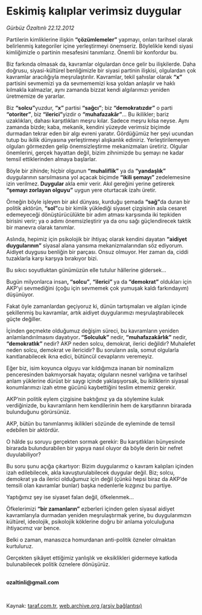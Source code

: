 # Eskimiş kalıplar verimsiz duygular 

*Gürbüz Özaltınlı 22.12.2012*

<div class="yazi"><p>Partilerin kimliklerine ilişkin <b>“çözümlemeler”</b> yapmayı, onları tarihsel olarak belirlenmiş kategoriler içine yerleştirmeyi önemseriz. Böylelikle kendi siyasi kimliğimizle o partinin mesafesini tanımlarız. Önemli bir konfordur bu.</p>
<p>Biz farkında olmasak da, kavramlar olgulardan önce gelir bu ilişkilerde. Daha doğrusu, siyasi-kültürel benliğimizle bir siyasi partinin ilişkisi, olgulardan çok kavramlar aracılığıyla meşrulaştırılır. Kavramlar, tekil şahıslar olarak <b>“x”</b> partisini sevmemizi ya da sevmememizi kısa yoldan anlaşılır ve haklı kılmakla kalmazlar, aynı zamanda bizzat kendi algılarımızı yeniden üretmemize de yararlar. </p>
<p>Biz <b>“solcu”</b>yuzdur, <b>“x”</b> partisi <b>“sağcı”</b>; biz <b>“demokratızdır”</b> o parti <b>“otoriter”</b>, biz <b>“ilerici”</b>yizdir o <b>“muhafazakâr”</b>... Bu ikilikler; bariz uzaklıkları, dahası karşıtlıkları meşru kılar. Sadece meşru kılsa neyse. Aynı zamanda bizde; kaba, mekanik, kendini yüzeyde verimsiz biçimde durmadan tekrar eden bir algı evreni yaratır. Gördüğümüz her şeyi ucundan tutup bu ikilik dünyasına yerleştirmeyi alışkanlık ediniriz. Yerleştirilemeyen olguları görmezden gelip önemsizleştirme mekanizmaları üretiriz. Olgular önemlerini, gerçek hayattan değil, bizim zihnimizde bu şemayı ne kadar temsil ettiklerinden almaya başlarlar. </p>
<p>Böyle bir zihinde; hiçbir olgunun <b>“muhaliflik”</b> ya da <b>“yandaşlık”</b> duygularının sarsılmasına yol açacak biçimde <b>“ikili şemayı”</b> zedelemesine izin verilmez. <b>Duygular </b>akla emir verir. Akıl gereğini yerine getirerek <b>“şemayı zorlayan olguyu”</b> uygun yere oturtacak izahı üretir. </p>
<p>Örneğin böyle işleyen bir akıl dünyası, kurduğu şemada <b>“sağ”</b>da duran bir politik aktörün, <b>“sol”</b>cu bir kimlik yüklediği siyaset çizgisinin asla cesaret edemeyeceği dönüştürücülükte bir adım atması karşısında iki tepkiden birisini verir; ya o adımı önemsizleştirir ya da onu sağı güçlendirecek taktik bir manevra olarak tanımlar. </p>
<p>Aslında, hepimiz için psikolojik bir ihtiyaç olarak kendini dayatan <b>“aidiyet duygularının”</b> siyasal alana yansıma mekanizmalarından söz ediyorum. Aidiyet duygusu benliğin bir parçası. Onsuz olmuyor. Her zaman da, ciddi tuzaklarla karşı karşıya bırakıyor bizi.</p>
<p>Bu sıkıcı soyutluktan günümüzün elle tutulur hâllerine gidersek... </p>
<p>Bugün milyonlarca insan<b>, “solcu”</b>, <b>“ilerici” </b>ya da<b> “demokrat”</b> oldukları için AKP’yi sevmediğini (çoğu için sevmemek çok yumuşak kaldı farkındayım) düşünüyor. </p>
<p>Fakat öyle zamanlardan geçiyoruz ki, dünün tartışmaları ve algıları içinde şekillenmiş bu kavramlar, artık aidiyet duygularımızı meşrulaştırabilecek güçte değiller. </p>
<p>İçinden geçmekte olduğumuz değişim süreci, bu kavramların yeniden anlamlandırılmasını dayatıyor<b>. “Solculuk”</b> nedir, <b>“muhafazakârlık”</b> nedir, <b>“demokratlık”</b> nedir? AKP neden solcu, demokrat, ilerici değildir? Muhalefet neden solcu, demokrat ve ilericidir? Bu soruların asla, somut olgularla kanıtlanabilecek ikna edici, bütüncül cevaplarını veremeyiz. </p>
<p>Eğer biz, isim koyunca olguyu var kıldığımıza inanan bir nominalizm penceresinden bakmıyorsak hayata; olguların nesnel varlığına ve tarihsel anlam yüklerine dürüst bir saygı içinde yaklaşıyorsak, bu ikiliklerin siyasal konumlarımızı izah etme gücünü kaybettiğini teslim etmemiz gerekir. </p>
<p>AKP’nin politik eylem çizgisine baktığınız ya da söylemine kulak verdiğinizde, bu kavramların hem kendilerinin hem de karşıtlarının birarada bulunduğunu görürsünüz.</p>
<p>AKP, bütün bu tanımlanmış ikilikleri sözünde de eyleminde de temsil edebilen bir aktördür. </p>
<p>O hâlde şu soruyu gerçekten sormak gerekir: Bu karşıtlıkları bünyesinde birarada bulundurabilen bir yapıya nasıl oluyor da böyle derin bir nefret duyulabiliyor? </p>
<p>Bu soru şunu açığa çıkartıyor: Bizim duygularımız o kavram kalıpları içinden izah edilebilecek, akla kavuşturulabilecek duygular değil. Biz; solcu, demokrat ya da ilerici olduğumuz için değil (çünkü hepsi biraz da AKP’de temsili olan kavramlar bunlar) başka nedenlerle kızgınız bu partiye. </p>
<p>Yaptığımız şey ise siyaset falan değil, öfkelenmek...</p>
<p>Öfkelerimizi <b>“bir zamanların”</b> ezberleri içinden gelen siyasal aidiyet kavramlarıyla durmadan yeniden meşrulaştırmak yerine, bu duygularımızın kültürel, ideolojik, psikolojik köklerine doğru bir anlama yolculuğuna ihtiyacımız var bence.</p>
<p>Belki o zaman, manasızca homurdanan anti-politik özneler olmaktan kurtuluruz.</p>
<p>Gerçekten şikâyet ettiğimiz yanlışlık ve eksiklikleri gidermeye katkıda bulunabilecek politik öznelere dönüşürüz.</p><b>
<p><br/>ozaltinli@gmail.com</p>
<p></p></b> 
</div>

Kaynak: [taraf.com.tr](http://www.taraf.com.tr/gurbuz-ozaltinli/makale-eskimis-kaliplar-verimsiz-duygular.htm), [web.archive.org (arşiv bağlantısı)](http://web.archive.org/web/20131107133031/http://www.taraf.com.tr/gurbuz-ozaltinli/makale-eskimis-kaliplar-verimsiz-duygular.htm)
